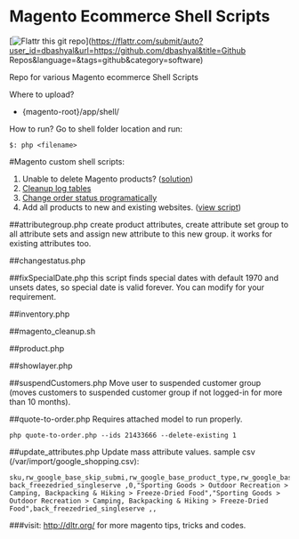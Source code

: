 Magento Ecommerce Shell Scripts
===============================

[![Flattr this git repo](http://api.flattr.com/button/flattr-badge-large.png)](https://flattr.com/submit/auto?user_id=dbashyal&url=https://github.com/dbashyal&title=Github Repos&language=&tags=github&category=software)

Repo for various Magento ecommerce Shell Scripts

Where to upload?
- {magento-root}/app/shell/
 
How to run?
Go to shell folder location and run:

`$: php <filename>`

#Magento custom shell scripts:
1. Unable to delete Magento products? ([solution](quoteFixer.md))
2. [Cleanup log tables](tclean.md)
3. [Change order status programatically](orderstatus.md)
4. Add all products to new and existing websites. ([view script](shell/product-to-new-website.php))

##attributegroup.php
create product attributes, create attribute set group to all attribute sets and assign new attribute to this new group. it works for existing attributes too.

##changestatus.php

##fixSpecialDate.php
this script finds special dates with default 1970 and unsets dates, so special date is valid forever. You can modify for your requirement.

##inventory.php

##magento_cleanup.sh

##product.php

##showlayer.php

##suspendCustomers.php
Move user to suspended customer group (moves customers to suspended customer group if not logged-in for more than 10 months).

##quote-to-order.php
Requires attached model to run properly.
```
php quote-to-order.php --ids 21433666 --delete-existing 1
```

##update_attributes.php
Update mass attribute values. sample csv (/var/import/google_shopping.csv):

```
sku,rw_google_base_skip_submi,rw_google_base_product_type,rw_google_base_product_categ,rw_google_base_12_digit_sku,rw_google_base_adw_grouping,rw_google_base_adw_labels
back_freezedried_singleserve ,0,"Sporting Goods > Outdoor Recreation > Camping, Backpacking & Hiking > Freeze-Dried Food","Sporting Goods > Outdoor Recreation > Camping, Backpacking & Hiking > Freeze-Dried Food",back_freezedried_singleserve ,,
```

###visit: http://dltr.org/ for more magento tips, tricks and codes.
